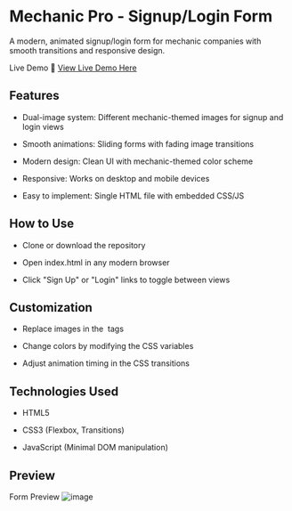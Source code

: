 # Mechanic Pro - Signup/Login Form
A modern, animated signup/login form for mechanic companies with smooth transitions and responsive design.

Live Demo
🔗 [View Live Demo Here](http://khalid-randhawa.web.app/apps-projects/mechanic-pro.html)

## Features
- Dual-image system: Different mechanic-themed images for signup and login views

- Smooth animations: Sliding forms with fading image transitions

- Modern design: Clean UI with mechanic-themed color scheme

- Responsive: Works on desktop and mobile devices

- Easy to implement: Single HTML file with embedded CSS/JS

## How to Use
- Clone or download the repository

- Open index.html in any modern browser

- Click "Sign Up" or "Login" links to toggle between views

## Customization
- Replace images in the <img> tags

- Change colors by modifying the CSS variables

- Adjust animation timing in the CSS transitions

## Technologies Used
- HTML5

- CSS3 (Flexbox, Transitions)

- JavaScript (Minimal DOM manipulation)

## Preview
Form Preview
![image](https://github.com/user-attachments/assets/015a8c5b-22a5-4a92-83f9-62346f47a251)




